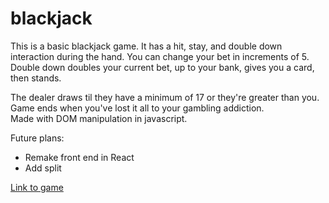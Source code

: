# blackjack
This is a basic blackjack game.
It has a hit, stay, and double down interaction during the hand. You can change your bet in increments of 5. 
Double down doubles your current bet, up to your bank, gives you a card, then stands.

The dealer draws til they have a minimum of 17 or they're greater than you. 
Game ends when you've lost it all to your gambling addiction.<br/>
Made with DOM manipulation in javascript.<br/>

Future plans:
<ul>
  <li>Remake front end in React</li>
  <li>Add split</li>
</ul>

<a href="https://ethankaplan.github.io/blackjack/">Link to game</a>
